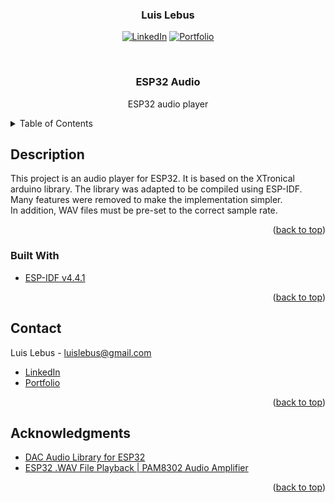 <div id="top">

</div>

<!-- LOGO AND TITTLE -->
<div align="center">
  <h3 align="center">Luis Lebus</h3>

  [![LinkedIn][linkedin-shield]][linkedin-url]
  [![Portfolio][portfolio-shield]][portfolio-url]
  
  <br>
  
  <h3 align="center">ESP32 Audio</h3>
  <p align="center">ESP32 audio player</p>
</div>

<!-- TABLE OF CONTENTS -->
<details>
  <summary>Table of Contents</summary>
  <ol>
    <li>
      <a href="#description">Description</a>
      <ul>
        <li><a href="#built-with">Built With</a></li>
      </ul>
    </li>
    <li><a href="#contact">Contact</a></li>
    <li><a href="#acknowledgments">Acknowledgments</a></li>
  </ol>
</details>


<!-- ABOUT THE PROJECT -->
## Description

This project is an audio player for ESP32. It is based on the XTronical arduino library. The library was adapted to be compiled using ESP-IDF.
Many features were removed to make the implementation simpler.
<br>
In addition, WAV files must be pre-set to the correct sample rate.


<p align="right">(<a href="#top">back to top</a>)</p>


### Built With

* [ESP-IDF v4.4.1](https://docs.espressif.com/projects/esp-idf/en/v4.4.1/esp32/index.html)

<p align="right">(<a href="#top">back to top</a>)</p>


<!-- CONTACT -->
## Contact

Luis Lebus - luislebus@gmail.com

* [LinkedIn](https://www.linkedin.com/in/LuisLebus)
* [Portfolio](https://luislebus.github.io/portfolio)

<p align="right">(<a href="#top">back to top</a>)</p>


<!-- ACKNOWLEDGMENTS -->
## Acknowledgments

* [DAC Audio Library for ESP32](https://www.xtronical.com/the-dacaudio-library-download-and-installation/)
* [ESP32 .WAV File Playback | PAM8302 Audio Amplifier](https://www.youtube.com/watch?v=SCAKQsGt9wI&ab_channel=datasith)

<p align="right">(<a href="#top">back to top</a>)</p>


<!-- MARKDOWN LINKS & IMAGES -->
[linkedin-shield]: https://img.shields.io/badge/LinkedIn-0077B5?style=for-the-badge&logo=linkedin&logoColor=white
[linkedin-url]: https://www.linkedin.com/in/LuisLebus
[portfolio-shield]: https://img.shields.io/badge/PORTFOLIO%20-%23323330.svg?&style=for-the-badge&logo=badges&logoColor=black&color=0000FF
[portfolio-url]: https://luislebus.github.io/portfolio